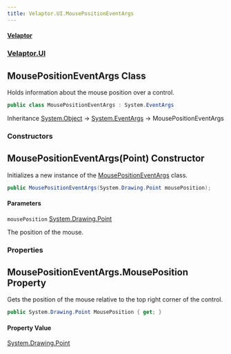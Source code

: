 ```yaml
---
title: Velaptor.UI.MousePositionEventArgs
---
```


#### [Velaptor](Namespaces.md 'Velaptor Namespaces')
### [Velaptor.UI](Velaptor.UI.md 'Velaptor.UI')

## MousePositionEventArgs Class

Holds information about the mouse position over a control.

```csharp
public class MousePositionEventArgs : System.EventArgs
```

Inheritance [System.Object](https://docs.microsoft.com/en-us/dotnet/api/System.Object 'System.Object') → [System.EventArgs](https://docs.microsoft.com/en-us/dotnet/api/System.EventArgs 'System.EventArgs') → MousePositionEventArgs
### Constructors

<a name='Velaptor.UI.MousePositionEventArgs.MousePositionEventArgs(System.Drawing.Point)'></a>

## MousePositionEventArgs(Point) Constructor

Initializes a new instance of the [MousePositionEventArgs](Velaptor.UI.MousePositionEventArgs.md 'Velaptor.UI.MousePositionEventArgs') class.

```csharp
public MousePositionEventArgs(System.Drawing.Point mousePosition);
```
#### Parameters

<a name='Velaptor.UI.MousePositionEventArgs.MousePositionEventArgs(System.Drawing.Point).mousePosition'></a>

`mousePosition` [System.Drawing.Point](https://docs.microsoft.com/en-us/dotnet/api/System.Drawing.Point 'System.Drawing.Point')

The position of the mouse.
### Properties

<a name='Velaptor.UI.MousePositionEventArgs.MousePosition'></a>

## MousePositionEventArgs.MousePosition Property

Gets the position of the mouse relative to the top right corner of the control.

```csharp
public System.Drawing.Point MousePosition { get; }
```

#### Property Value
[System.Drawing.Point](https://docs.microsoft.com/en-us/dotnet/api/System.Drawing.Point 'System.Drawing.Point')